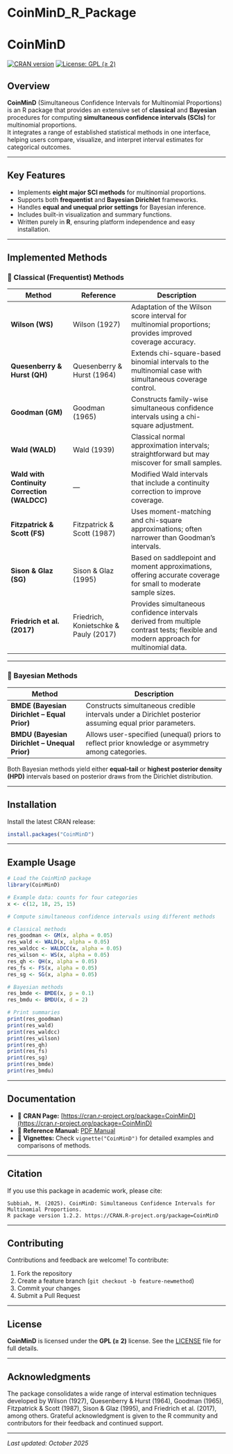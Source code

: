 # CoinMinD_R_Package


# CoinMinD  
[![CRAN version](https://www.r-pkg.org/badges/version/CoinMinD)](https://cran.r-project.org/package=CoinMinD)
[![License: GPL (≥ 2)](https://img.shields.io/badge/license-GPL%20(%E2%89%A52)-blue.svg)](https://www.gnu.org/licenses/old-licenses/gpl-2.0.html)

## Overview  

**CoinMinD** (Simultaneous Confidence Intervals for Multinomial Proportions) is an R package that provides an extensive set of **classical** and **Bayesian** procedures for computing **simultaneous confidence intervals (SCIs)** for multinomial proportions.  
It integrates a range of established statistical methods in one interface, helping users compare, visualize, and interpret interval estimates for categorical outcomes.

---

## Key Features  

- Implements **eight major SCI methods** for multinomial proportions.  
- Supports both **frequentist** and **Bayesian Dirichlet** frameworks.  
- Handles **equal and unequal prior settings** for Bayesian inference.  
- Includes built-in visualization and summary functions.  
- Written purely in **R**, ensuring platform independence and easy installation.

---

## Implemented Methods  

### 🔹 Classical (Frequentist) Methods  

| Method | Reference | Description |
|--------|------------|-------------|
| **Wilson (WS)** | Wilson (1927) | Adaptation of the Wilson score interval for multinomial proportions; provides improved coverage accuracy. |
| **Quesenberry & Hurst (QH)** | Quesenberry & Hurst (1964) | Extends chi-square-based binomial intervals to the multinomial case with simultaneous coverage control. |
| **Goodman (GM)** | Goodman (1965) | Constructs family-wise simultaneous confidence intervals using a chi-square adjustment. |
| **Wald (WALD)** | Wald (1939) | Classical normal approximation intervals; straightforward but may miscover for small samples. |
| **Wald with Continuity Correction (WALDCC)** | — | Modified Wald intervals that include a continuity correction to improve coverage. |
| **Fitzpatrick & Scott (FS)** | Fitzpatrick & Scott (1987) | Uses moment-matching and chi-square approximations; often narrower than Goodman’s intervals. |
| **Sison & Glaz (SG)** | Sison & Glaz (1995) | Based on saddlepoint and moment approximations, offering accurate coverage for small to moderate sample sizes. |
| **Friedrich et al. (2017)** | Friedrich, Konietschke & Pauly (2017) | Provides simultaneous confidence intervals derived from multiple contrast tests; flexible and modern approach for multinomial data. |

---

### 🔹 Bayesian Methods  

| Method | Description |
|--------|-------------|
| **BMDE (Bayesian Dirichlet – Equal Prior)** | Constructs simultaneous credible intervals under a Dirichlet posterior assuming equal prior parameters. |
| **BMDU (Bayesian Dirichlet – Unequal Prior)** | Allows user-specified (unequal) priors to reflect prior knowledge or asymmetry among categories. |

Both Bayesian methods yield either **equal-tail** or **highest posterior density (HPD)** intervals based on posterior draws from the Dirichlet distribution.

---

## Installation  

Install the latest CRAN release:

```r
install.packages("CoinMinD")
````

---

## Example Usage

```r
# Load the CoinMinD package
library(CoinMinD)

# Example data: counts for four categories
x <- c(12, 18, 25, 15)

# Compute simultaneous confidence intervals using different methods

# Classical methods
res_goodman <- GM(x, alpha = 0.05)
res_wald <- WALD(x, alpha = 0.05)
res_waldcc <- WALDCC(x, alpha = 0.05)
res_wilson <- WS(x, alpha = 0.05)
res_qh <- QH(x, alpha = 0.05)
res_fs <- FS(x, alpha = 0.05)
res_sg <- SG(x, alpha = 0.05)

# Bayesian methods
res_bmde <- BMDE(x, p = 0.1)
res_bmdu <- BMDU(x, d = 2)

# Print summaries
print(res_goodman)
print(res_wald)
print(res_waldcc)
print(res_wilson)
print(res_qh)
print(res_fs)
print(res_sg)
print(res_bmde)
print(res_bmdu)

```

---

## Documentation

* 📘 **CRAN Page:** [https://cran.r-project.org/package=CoinMinD](https://cran.r-project.org/package=CoinMinD)
* 📄 **Reference Manual:** [PDF Manual](https://cran.r-project.org/web/packages/CoinMinD/CoinMinD.pdf)
* 🧾 **Vignettes:** Check `vignette("CoinMinD")` for detailed examples and comparisons of methods.

---

## Citation

If you use this package in academic work, please cite:

```
Subbiah, M. (2025). CoinMinD: Simultaneous Confidence Intervals for Multinomial Proportions.
R package version 1.2.2. https://CRAN.R-project.org/package=CoinMinD
```

---

## Contributing

Contributions and feedback are welcome!
To contribute:

1. Fork the repository
2. Create a feature branch (`git checkout -b feature-newmethod`)
3. Commit your changes
4. Submit a Pull Request

---

## License

**CoinMinD** is licensed under the **GPL (≥ 2)** license.
See the [LICENSE](LICENSE) file for full details.

---

## Acknowledgments

The package consolidates a wide range of interval estimation techniques developed by Wilson (1927), Quesenberry & Hurst (1964), Goodman (1965), Fitzpatrick & Scott (1987), Sison & Glaz (1995), and Friedrich et al. (2017), among others.
Grateful acknowledgment is given to the R community and contributors for their feedback and continued support.

---

*Last updated: October 2025*

